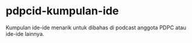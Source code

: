 # pdpcid-kumpulan-ide
Kumpulan ide-ide menarik untuk dibahas di podcast anggota PDPC atau ide-ide lainnya.
